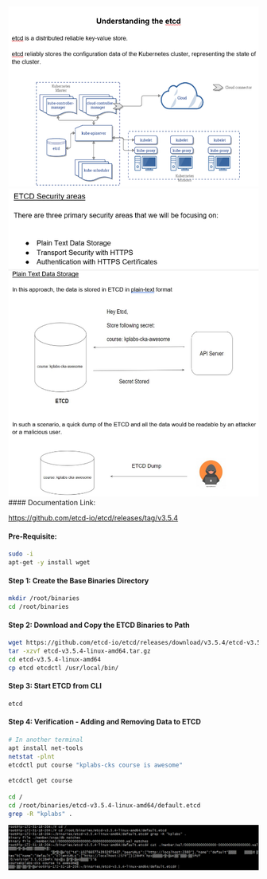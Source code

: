 <img src='../imgs/domain1_1.png' width=600 />

<img src='../imgs/domain1_2.png' width=600 />

<img src='../imgs/domain1_3.png' width=600 />
#### Documentation Link:

https://github.com/etcd-io/etcd/releases/tag/v3.5.4


#### Pre-Requisite:
```sh
sudo -i
apt-get -y install wget
```
#### Step 1: Create the Base Binaries Directory

```sh
mkdir /root/binaries
cd /root/binaries
```
#### Step 2: Download and Copy the ETCD Binaries to Path
```sh
wget https://github.com/etcd-io/etcd/releases/download/v3.5.4/etcd-v3.5.4-linux-amd64.tar.gz
tar -xzvf etcd-v3.5.4-linux-amd64.tar.gz
cd etcd-v3.5.4-linux-amd64
cp etcd etcdctl /usr/local/bin/
```
#### Step 3: Start ETCD from CLI
```sh
etcd
```

#### Step 4: Verification - Adding and Removing Data to ETCD
```sh
# In another terminal
apt install net-tools
netstat -plnt
etcdctl put course "kplabs-cks course is awesome"
```
```sh
etcdctl get course

cd /
cd /root/binaries/etcd-v3.5.4-linux-amd64/default.etcd
grep -R "kplabs" .

 ```

<img src='../imgs/domain1_4.png' width=800 />

```sh

```

